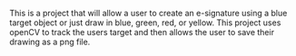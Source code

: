 This is a project that will allow a user to create an e-signature using a blue target object or just draw in blue, green, red, or yellow. This project uses openCV to track the users target and then allows the user to save their drawing as a png file.
